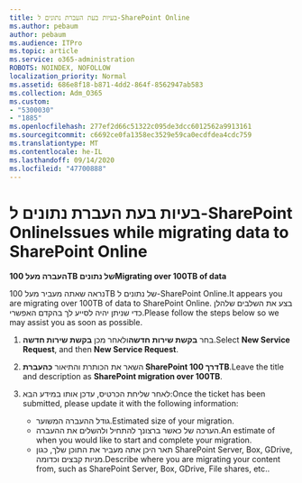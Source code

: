 ```yaml
---
title: בעיות בעת העברת נתונים ל-SharePoint Online
ms.author: pebaum
author: pebaum
ms.audience: ITPro
ms.topic: article
ms.service: o365-administration
ROBOTS: NOINDEX, NOFOLLOW
localization_priority: Normal
ms.assetid: 686e8f18-b871-4dd2-864f-8562947ab583
ms.collection: Adm_O365
ms.custom:
- "5300030"
- "1885"
ms.openlocfilehash: 277ef2d66c51322c095de3dcc6012562a9913161
ms.sourcegitcommit: c6692ce0fa1358ec3529e59ca0ecdfdea4cdc759
ms.translationtype: MT
ms.contentlocale: he-IL
ms.lasthandoff: 09/14/2020
ms.locfileid: "47700888"
---
```

# <a name="issues-while-migrating-data-to-sharepoint-online"></a><span data-ttu-id="32b16-102">בעיות בעת העברת נתונים ל-SharePoint Online</span><span class="sxs-lookup"><span data-stu-id="32b16-102">Issues while migrating data to SharePoint Online</span></span>

<span data-ttu-id="32b16-103">**העברה מעל 100TB של נתונים**</span><span class="sxs-lookup"><span data-stu-id="32b16-103">**Migrating over 100TB of data**</span></span>

<span data-ttu-id="32b16-104">נראה שאתה מעביר מעל 100TB של נתונים ל-SharePoint Online.</span><span class="sxs-lookup"><span data-stu-id="32b16-104">It appears you are migrating over 100TB of data to SharePoint Online.</span></span> <span data-ttu-id="32b16-105">בצע את השלבים שלהלן כדי שניתן יהיה לסייע לך בהקדם האפשרי.</span><span class="sxs-lookup"><span data-stu-id="32b16-105">Please follow the steps below so we may assist you as soon as possible.</span></span> 

1. <span data-ttu-id="32b16-106">בחר **בקשת שירות חדשה**ולאחר מכן **בקשת שירות חדשה**.</span><span class="sxs-lookup"><span data-stu-id="32b16-106">Select **New Service Request**, and then **New Service Request**.</span></span> 
2. <span data-ttu-id="32b16-107">השאר את הכותרת והתיאור **כהעברת SharePoint דרך 100TB**.</span><span class="sxs-lookup"><span data-stu-id="32b16-107">Leave the title and description as **SharePoint migration over 100TB**.</span></span>
3. <span data-ttu-id="32b16-108">לאחר שליחת הכרטיס, עדכן אותו במידע הבא:</span><span class="sxs-lookup"><span data-stu-id="32b16-108">Once the ticket has been submitted, please update it with the following information:</span></span> 

    - <span data-ttu-id="32b16-109">גודל ההעברה המשוער.</span><span class="sxs-lookup"><span data-stu-id="32b16-109">Estimated size of your migration.</span></span>
    - <span data-ttu-id="32b16-110">הערכה של כאשר ברצונך להתחיל ולהשלים את ההעברה.</span><span class="sxs-lookup"><span data-stu-id="32b16-110">An estimate of when you would like to start and complete your migration.</span></span>
    - <span data-ttu-id="32b16-111">תאר היכן אתה מעביר את התוכן שלך, כגון SharePoint Server, Box, GDrive, מניות קבצים וכדומה.</span><span class="sxs-lookup"><span data-stu-id="32b16-111">Describe where you are migrating your content from, such as SharePoint Server, Box, GDrive, File shares, etc..</span></span>
